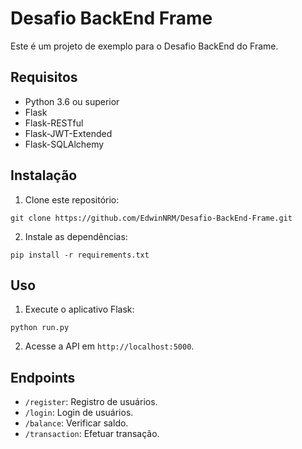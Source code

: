 # Desafio BackEnd Frame

Este é um projeto de exemplo para o Desafio BackEnd do Frame.

## Requisitos

- Python 3.6 ou superior
- Flask
- Flask-RESTful
- Flask-JWT-Extended
- Flask-SQLAlchemy

## Instalação

1. Clone este repositório:
```
git clone https://github.com/EdwinNRM/Desafio-BackEnd-Frame.git
```
2. Instale as dependências:
```
pip install -r requirements.txt
```

## Uso

1. Execute o aplicativo Flask:
```
python run.py
```
2. Acesse a API em `http://localhost:5000`.

## Endpoints

- `/register`: Registro de usuários.
- `/login`: Login de usuários.
- `/balance`: Verificar saldo.
- `/transaction`: Efetuar transação.
